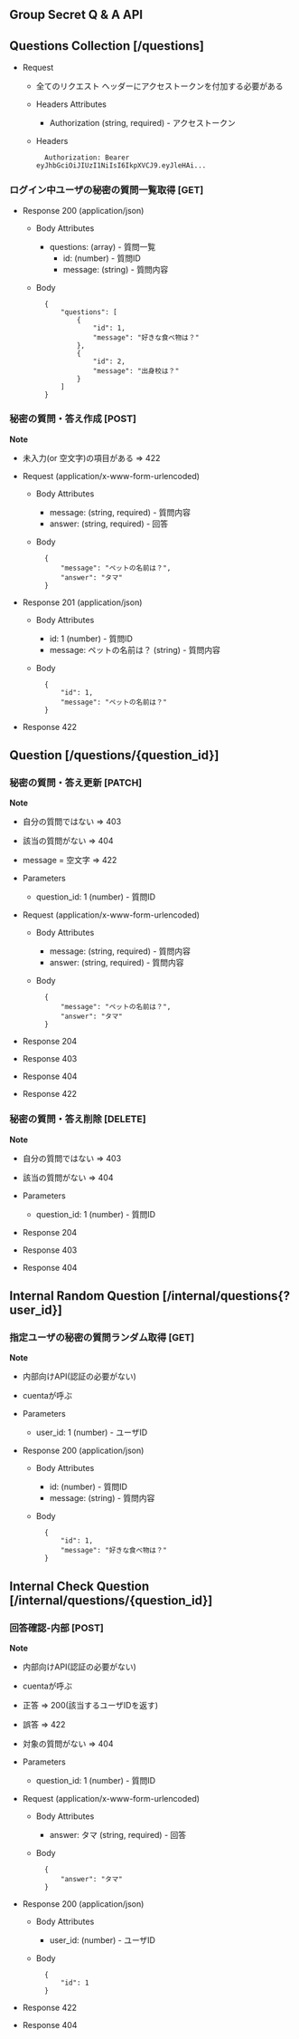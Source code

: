 ## Group Secret Q & A API

## Questions Collection [/questions]

* Request

    * 全てのリクエスト ヘッダーにアクセストークンを付加する必要がある

    * Headers Attributes
        - Authorization (string, required) - アクセストークン

    * Headers

            Authorization: Bearer eyJhbGciOiJIUzI1NiIsI6IkpXVCJ9.eyJleHAi...

###  ログイン中ユーザの秘密の質問一覧取得 [GET]

* Response 200 (application/json)

    * Body Attributes
        * questions: (array) - 質問一覧
          - id: (number) - 質問ID
          - message: (string) - 質問内容

    * Body

            {
                "questions": [
                    {
                        "id": 1,
                        "message": "好きな食べ物は？"
                    },
                    {
                        "id": 2,
                        "message": "出身校は？"
                    }
                ]
            }

### 秘密の質問・答え作成 [POST]

**Note**
* 未入力(or 空文字)の項目がある => 422

* Request (application/x-www-form-urlencoded)

    * Body Attributes
        * message: (string, required) - 質問内容
        * answer: (string, required) - 回答

    * Body

            {
                "message": "ペットの名前は？",
                "answer": "タマ"
            }

* Response 201 (application/json)

    * Body Attributes
        * id: 1 (number) - 質問ID
        * message: ペットの名前は？ (string) - 質問内容

    * Body

            {
                "id": 1,
                "message": "ペットの名前は？"
            }

* Response 422

## Question [/questions/{question_id}]

###  秘密の質問・答え更新 [PATCH]

**Note**
* 自分の質問ではない => 403
* 該当の質問がない => 404
* message = 空文字 => 422

* Parameters
    * question_id: 1 (number) - 質問ID

* Request (application/x-www-form-urlencoded)

    * Body Attributes
        * message: (string, required) - 質問内容
        * answer: (string, required) - 質問内容

    * Body

            {
                "message": "ペットの名前は？",
                "answer": "タマ"
            }

* Response 204
* Response 403
* Response 404
* Response 422

### 秘密の質問・答え削除 [DELETE]

**Note**
* 自分の質問ではない => 403
* 該当の質問がない => 404

* Parameters
    * question_id: 1 (number) - 質問ID

* Response 204
* Response 403
* Response 404

## Internal Random Question [/internal/questions{?user_id}]

### 指定ユーザの秘密の質問ランダム取得 [GET]

**Note**
* 内部向けAPI(認証の必要がない)
* cuentaが呼ぶ

* Parameters
    * user_id: 1 (number) - ユーザID

* Response 200 (application/json)

    * Body Attributes
        * id: (number) - 質問ID
        * message: (string) - 質問内容

    * Body

            {
                "id": 1,
                "message": "好きな食べ物は？"
            }

## Internal Check Question [/internal/questions/{question_id}]

### 回答確認-内部 [POST]

**Note**
* 内部向けAPI(認証の必要がない)
* cuentaが呼ぶ
* 正答 => 200(該当するユーザIDを返す)
* 誤答 => 422
* 対象の質問がない => 404

* Parameters
    * question_id: 1 (number) - 質問ID

* Request (application/x-www-form-urlencoded)

    * Body Attributes
        * answer: タマ (string, required) - 回答

    * Body

            {
                "answer": "タマ"
            }

* Response 200 (application/json)

    * Body Attributes
        * user_id: (number) - ユーザID

    * Body

            {
                "id": 1
            }

* Response 422
* Response 404
